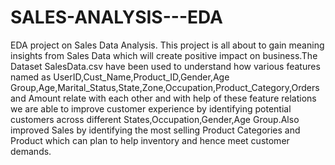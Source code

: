 # SALES-ANALYSIS---EDA
EDA project on Sales Data Analysis.
This project is all about to gain meaning insights from Sales Data which will create positive impact on business.The Dataset SalesData.csv have been used to understand how various features named as UserID,Cust_Name,Product_ID,Gender,Age Group,Age,Marital_Status,State,Zone,Occupation,Product_Category,Orders and Amount relate with each other and with help of these feature relations we are able to improve customer experience by identifying potential customers across different States,Occupation,Gender,Age Group.Also improved Sales by identifying the most selling Product Categories and Product which can plan to help inventory and hence meet customer demands.
